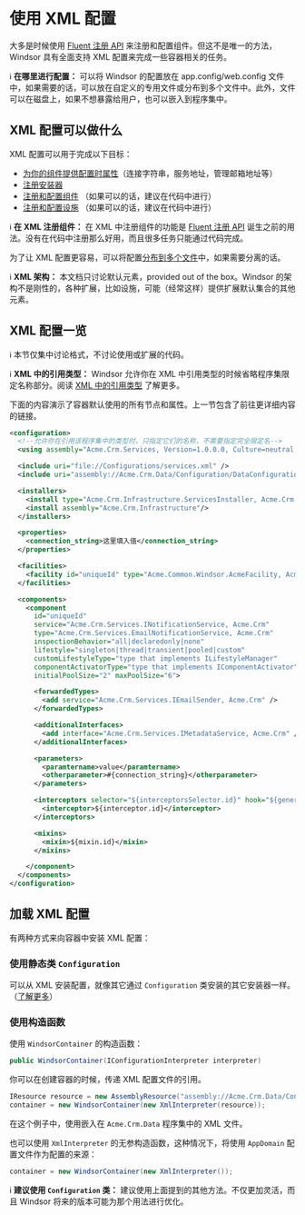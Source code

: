 # 使用 XML 配置

大多是时候使用 [Fluent 注册 API](fluent-registration-api.md) 来注册和配置组件。但这不是唯一的方法，Windsor 具有全面支持 XML 配置来完成一些容器相关的任务。

:information_source: **在哪里进行配置：** 可以将 Windsor 的配置放在 app.config/web.config 文件中，如果需要的话，可以放在自定义的专用文件或分布到多个文件中。此外，文件可以在磁盘上，如果不想暴露给用户，也可以嵌入到程序集中。

## XML 配置可以做什么

XML 配置可以用于完成以下目标：
* [为你的组件提供配置时属性](xml-configuration-properties.md)（连接字符串，服务地址，管理邮箱地址等）
* [注册安装器](registering-installers.md)
* [注册和配置组件](registering-components.md) （如果可以的话，建议在代码中进行）
* [注册和配置设施](facilities-xml-configuration.md) （如果可以的话，建议在代码中进行）

:information_source: **在 XML 注册组件：** 在 XML 中注册组件的功能是 [Fluent 注册 API](fluent-registration-api.md) 诞生之前的用法。没有在代码中注册那么好用，而且很多任务只能通过代码完成。

为了让 XML 配置更容易，可以将配置[分布到多个文件](xml-configuration-includes.md)中，如果需要分离的话。

:information_source: **XML 架构：** 本文档只讨论默认元素，provided out of the box。Windsor 的架构不是刚性的，各种扩展，比如设施，可能（经常这样）提供扩展默认集合的其他元素。

## XML 配置一览

:information_source: 本节仅集中讨论格式，不讨论使用或扩展的代码。

:information_source: **XML 中的引用类型：** Windsor 允许你在 XML 中引用类型的时候省略程序集限定名称部分。阅读 [XML 中的引用类型](referencing-types-in-xml.md) 了解更多。

下面的内容演示了容器默认使用的所有节点和属性。上一节包含了前往更详细内容的链接。

```xml
<configuration>
  <!--允许你在引用该程序集中的类型时，只指定它们的名称，不需要指定完全限定名-->
  <using assembly="Acme.Crm.Services, Version=1.0.0.0, Culture=neutral, PublicKeyToken=1987352536523" />

  <include uri="file://Configurations/services.xml" />
  <include uri="assembly://Acme.Crm.Data/Configuration/DataConfiguration.xml" />

  <installers>
    <install type="Acme.Crm.Infrastructure.ServicesInstaller, Acme.Crm.Infrastructure"/>
    <install assembly="Acme.Crm.Infrastructure"/>
  </installers>

  <properties>
    <connection_string>这里填入值</connection_string>
  </properties>

  <facilities>
    <facility id="uniqueId" type="Acme.Common.Windsor.AcmeFacility, Acme.Common" />
  </facilities>

  <components>
    <component
      id="uniqueId"
      service="Acme.Crm.Services.INotificationService, Acme.Crm"
      type="Acme.Crm.Services.EmailNotificationService, Acme.Crm"
      inspectionBehavior="all|declaredonly|none"
      lifestyle="singleton|thread|transient|pooled|custom"
      customLifestyleType="type that implements ILifestyleManager"
      componentActivatorType="type that implements IComponentActivator"
      initialPoolSize="2" maxPoolSize="6">

      <forwardedTypes>
        <add service="Acme.Crm.Services.IEmailSender, Acme.Crm" />
      </forwardedTypes>

      <additionalInterfaces>
        <add interface="Acme.Crm.Services.IMetadataService, Acme.Crm" />
      </additionalInterfaces>

      <parameters>
        <paramtername>value</paramtername>
        <otherparameter>#{connection_string}</otherparameter>
      </parameters>

      <interceptors selector="${interceptorsSelector.id}" hook="${generationHook.id}">
        <interceptor>${interceptor.id}</interceptor>
      </interceptors>

      <mixins>
        <mixin>${mixin.id}</mixin>
      </mixins>

    </component>
  </components>
</configuration>
```

## 加载 XML 配置

有两种方式来向容器中安装 XML 配置：

### 使用静态类 `Configuration`

可以从 XML 安装配置，就像其它通过 `Configuration` 类安装的其它安装器一样。（[了解更多](installers.md#configuration-class)）

### 使用构造函数

使用 `WindsorContainer` 的构造函数：

```csharp
public WindsorContainer(IConfigurationInterpreter interpreter)
```

你可以在创建容器的时候，传递 XML 配置文件的引用。

```csharp
IResource resource = new AssemblyResource("assembly://Acme.Crm.Data/Configuration/services.xml");
container = new WindsorContainer(new XmlInterpreter(resource));
```

在这个例子中，使用嵌入在 `Acme.Crm.Data` 程序集中的 XML 文件。

也可以使用 `XmlInterpreter` 的无参构造函数，这种情况下，将使用 `AppDomain` 配置文件作为配置的来源：

```csharp
container = new WindsorContainer(new XmlInterpreter());
```

:information_source: **建议使用 `Configuration` 类：** 建议使用上面提到的其他方法。不仅更加灵活，而且 Windsor 将来的版本可能为那个用法进行优化。 
